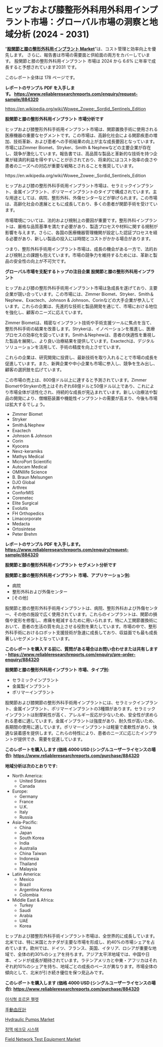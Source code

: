 <p><h1>ヒップおよび膝整形外科用外科用インプラント市場：グローバル市場の洞察と地域分析 (2024 - 2031)</h1></p><p>&ldquo;<strong><a href="https://www.reliableresearchreports.com/hip-and-knee-orthopedic-surgical-implants-r884320">股関節と膝の整形外科用インプラント Market</a></strong>&rdquo;は、コスト管理と効率向上を優先します。 さらに、報告書は市場の需要面と供給面の両方をカバーしています。 股関節と膝の整形外科用インプラント 市場は 2024 から 6.6% に年率で成長すると予想されています2031 です。</p>
<p>このレポート全体は 178 ページです。</p>
<p><strong>レポートのサンプル PDF を入手します。&nbsp;<a href="https://www.reliableresearchreports.com/enquiry/request-sample/884320">https://www.reliableresearchreports.com/enquiry/request-sample/884320</a></strong></p>
<p><a href="https://en.wikipedia.org/wiki/Wowee_Zowee:_Sordid_Sentinels_Edition">https://en.wikipedia.org/wiki/Wowee_Zowee:_Sordid_Sentinels_Edition</a></p>
<p><strong>股関節と膝の整形外科用インプラント 市場分析です</strong></p>
<p><p>ヒップおよび膝整形外科手術用インプラント市場は、関節置換手術に使用される医療機器の重要なセグメントです。この市場は、高齢化社会による関節疾患の増加、技術革新、および患者への手術結果の向上が主な成長要因となっています。市場にはZimmer Biomet、Stryker、Smith & Nephewなどの主要企業が存在し、競争が激化しています。報告書では、高品質な製品と革新的な技術を持つ企業が経済的利益を得やすいことが示されており、将来的にはコスト効率の良さや患者のニーズへの対応が重要な戦略とされることを推奨しています。</p></p>
<p>https://en.wikipedia.org/wiki/Wowee_Zowee:_Sordid_Sentinels_Edition</p>
<p><p>ヒップおよび膝の整形外科手術用インプラント市場は、セラミックインプラント、金属インプラント、ポリマーインプラントのタイプで構成されています。主な用途としては、病院、整形外科、外傷センターなどが挙げられます。この市場は、高齢化社会の進展とともに成長しており、多くの患者が関節手術を受けています。</p><p>市場環境については、法的および規制上の要因が重要です。整形外科インプラントは、厳格な品質基準を満たす必要があり、製造プロセスや材料に関する規制が影響を与えます。さらに、各国の医療機器管理機関が設定した認証プロセスを経る必要があり、新しい製品の投入には時間とコストがかかる場合があります。</p><p>つまり、整形外科手術用インプラント市場は、成長の機会がある一方で、法的および規制上の課題も抱えています。市場の競争力を維持するためには、革新と製品の安全性の向上が不可欠です。</p></p>
<p><strong>グローバル市場を支配するトップの注目企業 股関節と膝の整形外科用インプラント</strong></p>
<p><p>ヒップおよび膝の整形外科手術用インプラント市場は急成長を遂げており、主要企業が競い合っています。この市場には、Zimmer Biomet、Stryker、Smith＆Nephew、Exactech、Johnson & Johnson、Corinなどの大手企業が参入しています。これらの企業は、先進的な技術と製品開発を通じて、市場における地位を強化し、顧客のニーズに応えています。</p><p>Zimmer Biometは、精密なインプラント技術や手術支援ツールに焦点を当て、整形外科手術の結果を改善します。Strykerは、イノベーションを推進し、医療プロセスの効率化を図っています。Smith＆Nephewは、患者の快適性を重視した製品を展開し、より良い治療結果を提供しています。Exactechは、デジタルソリューションを活用して、手術の精度を向上させています。</p><p>これらの企業は、研究開発に投資し、最新技術を取り入れることで市場の成長を促進しています。また、新興企業や中小企業も市場に参入し、競争を生み出し、顧客の選択肢を広げています。</p><p>この市場の売上は、800億ドル以上に達すると予測されています。Zimmer BiometやStrykerの売上はそれぞれ68億ドルと50億ドル以上であり、これにより市場全体が活性化され、持続的な成長が見込まれています。新しい治療法や製品の開発により、僧帽筋装置や機能性インプラントの需要が高まり、今後も市場は拡大するでしょう。</p></p>
<p><ul><li>Zimmer Biomet</li><li>Stryker</li><li>Smith＆Nephew</li><li>Exactech</li><li>Johnson & Johnson</li><li>Corin</li><li>Kyocera</li><li>Nevz-keramiks</li><li>Mathys Medical</li><li>MicroPort Scientific</li><li>Autocam Medical</li><li>OMNIlife Science</li><li>B. Braun Melsungen</li><li>DJO Global</li><li>Arthrex</li><li>ConforMIS</li><li>Corenetec</li><li>Elite Surgical</li><li>Evolutis</li><li>FH Orthopedics</li><li>Limacorporate</li><li>Medacta</li><li>Ortosintese</li><li>Peter Brehm</li></ul></p>
<p><strong>レポートのサンプル PDF を入手します。 <a href="https://www.reliableresearchreports.com/enquiry/request-sample/884320">https://www.reliableresearchreports.com/enquiry/request-sample/884320</a></strong></p>
<p><strong>股関節と膝の整形外科用インプラント セグメント分析です</strong></p>
<p><strong>股関節と膝の整形外科用インプラント 市場、アプリケーション別:</strong></p>
<p><ul><li>病院</li><li>整形外科および外傷センター</li><li>[その他]</li></ul></p>
<p><p>股関節と膝の整形外科手術用インプラントは、病院、整形外科および外傷センター、その他の施設で広く使用されています。これらのインプラントは、関節の損傷や変形を修復し、疼痛を軽減するために用いられます。特に人工関節置換術において、患者の生活の質を向上させる役割を果たしています。市場の中で、整形外科手術におけるロボット支援技術が急速に成長しており、収益面でも最も成長著しいセグメントとなっています。</p></p>
<p><strong>このレポートを購入する前に、質問がある場合はお問い合わせまたは共有します - <a href="https://www.reliableresearchreports.com/enquiry/pre-order-enquiry/884320">https://www.reliableresearchreports.com/enquiry/pre-order-enquiry/884320</a></strong></p>
<p><strong>股関節と膝の整形外科用インプラント 市場、タイプ別:</strong></p>
<p><ul><li>セラミックインプラント</li><li>金属製インプラント</li><li>ポリマーインプラント</li></ul></p>
<p><p>股関節および膝関節の整形外科手術用インプラントには、セラミックインプラント、金属インプラント、ポリマーインプラントの3種類があります。セラミックインプラントは耐摩耗性が高く、アレルギー反応が少ないため、安全性が求められる患者に適しています。金属インプラントは強度があり、耐久性が高いため、長期間の使用に適しています。ポリマーインプラントは軽量で柔軟性があり、快適な装着感を提供します。これらの特性により、患者のニーズに応じたインプラントが提供でき、需要を促進しています。</p></p>
<p><strong>このレポートを購入します (価格 4000 USD (シングルユーザーライセンスの場合): <a href="https://www.reliableresearchreports.com/purchase/884320">https://www.reliableresearchreports.com/purchase/884320</a></strong></p>
<p><strong>地域分析は次のとおりです:</strong></p>
<p><ul>
    <li>
        North America:
        <ul>
            <li>United States</li>
            <li>Canada</li>
        </ul>
    </li>
    <li>
        Europe:
        <ul>
            <li>Germany</li>
            <li>France</li>
            <li>U.K.</li>
            <li>Italy</li>
            <li>Russia</li>
        </ul>
    </li>
    <li>
        Asia-Pacific:
        <ul>
            <li>China</li>
            <li>Japan</li>
            <li>South Korea</li>
            <li>India</li>
            <li>Australia</li>
            <li>China Taiwan</li>
            <li>Indonesia</li>
            <li>Thailand</li>
            <li>Malaysia</li>
        </ul>
    </li>
    <li>
        Latin America:
        <ul>
            <li>Mexico</li>
            <li>Brazil</li>
            <li>Argentina Korea</li>
            <li>Colombia</li>
        </ul>
    </li>
    <li>
        Middle East & Africa:
        <ul>
            <li>Turkey</li>
            <li>Saudi</li>
            <li>Arabia</li>
            <li>UAE</li>
            <li>Korea</li>
        </ul>
    </li>
    </ul></p>
<p><p>ヒップおよび膝整形外科手術インプラント市場は、全世界的に成長しています。北米では、特に米国とカナダが主要な市場を形成し、約40%の市場シェアを占めています。欧州では、ドイツ、フランス、英国、イタリア、ロシアが重要な地域で、全体の約30%のシェアを持ちます。アジア太平洋地域では、中国や日本、インドが成長が期待されています。ラテンアメリカと中東・アフリカはそれぞれ約10%のシェアを持ち、地域ごとの成長のペースが異なります。市場全体の傾向として、北米が引き続き優位を保つ見込みです。</p></p>
<p><strong>このレポートを購入します (価格 4000 USD (シングルユーザーライセンスの場合): <a href="https://www.reliableresearchreports.com/purchase/884320">https://www.reliableresearchreports.com/purchase/884320</a></strong></p>
<p><p><a href="https://medium.com/@conradkirrlin76575/%EC%9E%84%ED%94%8C%EB%9E%80%ED%84%B0%EB%B8%94-%ED%98%B8%EB%A5%B4%EB%AA%AC-%ED%8E%A0%EB%A0%9B-%EC%8B%9C%EC%9E%A5-%ED%83%90%EC%83%89-2024%EB%85%84%EB%B6%80%ED%84%B0-2031%EB%85%84%EA%B9%8C%EC%A7%80%EC%9D%98-%EC%A0%84%EB%AC%B8%EA%B0%80-%EB%B6%84%EC%84%9D-%EB%B0%8F-%EC%8B%9C%EC%9E%A5-%EC%98%88%EC%B8%A1-d663ddc17955">이식형 호르몬 펠렛</a></p><p><a href="https://medium.com/@sashabeier2023/%E6%AC%A1%E3%81%AE%E6%96%87%E7%AB%A0%E3%82%92%E6%97%A5%E6%9C%AC%E8%AA%9E%E3%81%AB%E7%BF%BB%E8%A8%B3%E3%81%97%E3%81%A6%E3%81%8F%E3%81%A0%E3%81%95%E3%81%84-%E3%82%B0%E3%83%AD%E3%83%BC%E3%83%90%E3%83%AB%E3%83%9E%E3%83%8B%E3%83%A5%E3%82%A2%E3%83%AB%E8%A1%80%E5%9C%A7%E8%A8%88%E5%B8%82%E5%A0%B4-%E8%A3%BD%E5%93%81%E3%82%BF%E3%82%A4%E3%83%97-%E3%82%A2%E3%83%8D%E3%83%AD%E3%82%A4%E3%83%89%E8%A1%80%E5%9C%A7%E8%A8%88-%E6%B0%B4%E9%8A%80%E8%A1%80%E5%9C%A7%E8%A8%88-%E3%82%A8%E3%83%B3%E3%83%89%E3%83%A6%E3%83%BC%E3%82%B6%E3%83%BC-%E3%81%8A%E3%82%88%E3%81%B3%E5%9C%B0%E5%9F%9F%E3%81%AB%E7%84%A6%E7%82%B9%E3%82%92%E5%BD%93%E3%81%A6%E3%81%9F%E5%88%86%E6%9E%90%E3%81%A8%E4%BA%88%E6%B8%AC-2024%E5%B9%B4%E3%81%8B%E3%82%892031%E5%B9%B4%E3%81%BE%E3%81%A7-0451a2f6c4d5">手動血圧計</a></p><p><a href="https://www.linkedin.com/pulse/hydraulic-pumps-market-share-new-trends-analysis-its-type-lt37e?trackingId=y8otHbFFSz%2BvOK9zmzYmMw%3D%3D">Hydraulic Pumps Market</a></p><p><a href="https://github.com/laholand/Market-Research-Report-List-6/blob/main/9549177108416.md">정맥 에크모 시스템</a></p><p><a href="https://issuu.com/reportprime-2/docs/field-network-test-equipment-market_a47f10d47e53b4">Field Network Test Equipment Market</a></p></p>